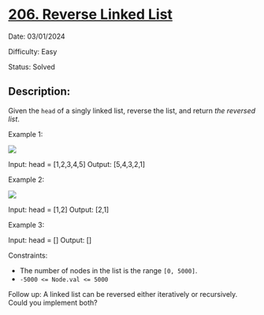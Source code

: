 # [206\. Reverse Linked List](https://leetcode.com/problems/reverse-linked-list/)

Date: 03/01/2024

Difficulty: Easy

Status: Solved

## Description:

Given the `head` of a singly linked list, reverse the list, and return *the reversed list*.

Example 1:

![](https://assets.leetcode.com/uploads/2021/02/19/rev1ex1.jpg)

Input: head = [1,2,3,4,5]
Output: [5,4,3,2,1]

Example 2:

![](https://assets.leetcode.com/uploads/2021/02/19/rev1ex2.jpg)

Input: head = [1,2]
Output: [2,1]

Example 3:

Input: head = []
Output: []

Constraints:

-   The number of nodes in the list is the range `[0, 5000]`.
-   `-5000 <= Node.val <= 5000`

Follow up: A linked list can be reversed either iteratively or recursively. Could you implement both?